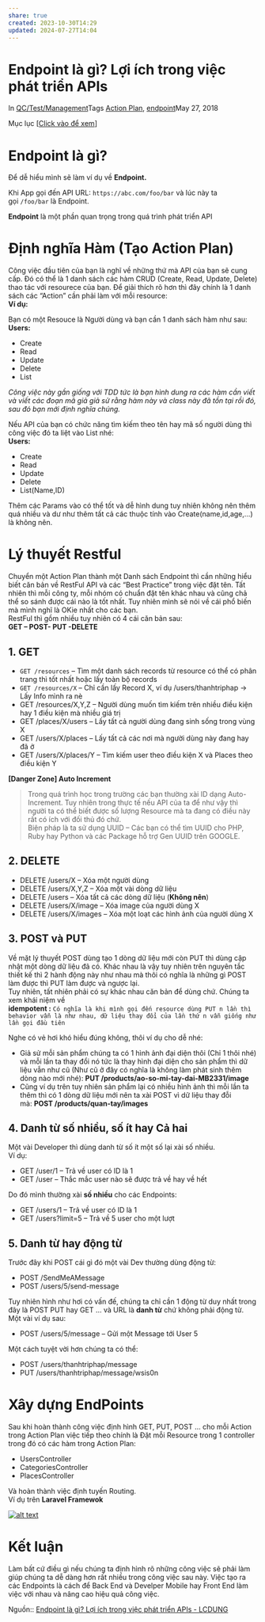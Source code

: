 ```yaml
---
share: true
created: 2023-10-30T14:29
updated: 2024-07-27T14:04
---
```

# Endpoint là gì? Lợi ích trong việc phát triển APIs

In [QC/Test/Management](https://lcdung.top/category/qctest/)Tags [Action Plan](https://lcdung.top/tag/action-plan/), [endpoint](https://lcdung.top/tag/endpoint/)May 27, 2018

Mục lục [[Click vào để xem](https://lcdung.top/endpoint-la-gi-loi-ich-trong-viec-phat-trien-apis/#)]

# Endpoint là gì?

Để dễ hiểu mình sẽ làm ví dụ về **Endpoint.**

Khi App gọi đến API URL: `https://abc.com/foo/bar` và lúc này ta gọi `/foo/bar` là Endpoint.

**Endpoint** là một phần quan trọng trong quá trình phát triển API

# Định nghĩa Hàm (Tạo Action Plan)

Công việc đầu tiên của bạn là nghĩ về những thứ mà API của bạn sẽ cung cấp. Đó có thể là 1 danh sách các hàm CRUD (Create, Read, Update, Delete) thao tác với resourece của bạn. Để giải thích rõ hơn thì đây chính là 1 danh sách các “Action” cần phải làm với mỗi resource:  
**Ví dụ:**

Bạn có một Resouce là Người dùng và bạn cần 1 danh sách hàm như sau:  
**Users:**

- Create
- Read
- Update
- Delete
- List

_Công việc này gần giống với TDD tức là bạn hình dung ra các hàm cần viết và viết các đoạn mã giả giả sử rằng hàm này và class này đã tồn tại rồi đó, sau đó bạn mới định nghĩa chúng._

Nếu API của bạn có chức năng tìm kiếm theo tên hay mã số người dùng thì công việc đó ta liệt vào List nhé:  
**Users:**

- Create
- Read
- Update
- Delete
- List(Name,ID)

Thêm các Params vào có thể tốt và dễ hình dung tuy nhiên không nên thêm quá nhiều và dư như thêm tất cả các thuộc tính vào Create(name,id,age,…) là không nên.

# Lý thuyết Restful

Chuyển một Action Plan thành một Danh sách Endpoint thì cần những hiểu biết căn bản về RestFul API và các “Best Practice” trong việc đặt tên. Tất nhiên thì mỗi công ty, mỗi nhóm có chuẩn đặt tên khác nhau và cũng chả thể so sánh được cái nào là tốt nhất. Tuy nhiên mình sẽ nói về cái phổ biến mà mình nghĩ là OKie nhất cho các bạn.  
RestFul thì gồm nhiều tuy nhiên có 4 cái căn bản sau:  
**GET – POST- PUT -DELETE**

## 1. GET

- `GET /resources` – Tìm một danh sách records từ resource có thể có phân trang thì tốt nhất hoặc lấy toàn bộ records
- `GET /resources/X` – Chỉ cần lấy Record X, ví dụ /users/thanhtriphap -> Lấy Info mình ra nè
- GET /resources/X,Y,Z – Người dùng muốn tìm kiếm trên nhiều điều kiện hay 1 điều kiện mà nhiều giá trị
- GET /places/X/users – Lấy tất cả người dùng đang sinh sống trong vùng X
- GET /users/X/places – Lấy tất cả các nơi mà người dùng này đang hay đã ở
- GET /users/X/places/Y – Tìm kiếm user theo điều kiện X và Places theo điều kiện Y

**[Danger Zone] Auto Increment**

> Trong quá trình học trong trường các bạn thường xài ID dạng Auto-Increment. Tuy nhiên trong thực tế nếu API của ta để như vậy thì người ta có thể biết được số lượng Resource mà ta đang có điều này rất có ích với đối thủ đó chứ.  
> Biện pháp là ta sử dụng UUID – Các bạn có thể tìm UUID cho PHP, Ruby hay Python và các Package hỗ trợ Gen UUID trên GOOGLE.

## 2. DELETE

- DELETE /users/X – Xóa một người dùng
- DELETE /users/X,Y,Z – Xóa một vài dòng dữ liệu
- DELETE /users – Xóa tất cả các dòng dữ liệu (**Không nên**)
- DELETE /users/X/image – Xóa image của người dùng X
- DELETE /users/X/images – Xóa một loạt các hình ảnh của người dùng X

## 3. POST và PUT

Về mặt lý thuyết POST dùng tạo 1 dòng dữ liệu mới còn PUT thì dùng cập nhật một dòng dữ liệu đã có. Khác nhau là vậy tuy nhiên trên nguyên tắc thiết kế thì 2 hành động này như nhau mà thôi có nghĩa là những gì POST làm được thì PUT làm được và ngược lại.  
Tuy nhiên, tất nhiên phải có sự khác nhau căn bản để dùng chứ. Chúng ta xem khái niệm về  
**idempotent :** `Có nghĩa là khi mình gọi đến resource dùng PUT n lần thì behavior vẫn là như nhau, dữ liệu thay đổi của lần thứ n vẫn giống như lần gọi đầu tiên`

Nghe có vẻ hơi khó hiểu đúng không, thôi ví dụ cho dễ nhé:

- Giả sử mỗi sản phẩm chúng ta có 1 hình ảnh đại diện thôi (Chỉ 1 thôi nhé) và mỗi lần ta thay đổi nó tức là thay hình đại diện cho sản phẩm thì dữ liệu vẫn như cũ (Như cũ ở đây có nghĩa là không làm phát sinh thêm dòng nào mới nhé): **PUT /products/ao-so-mi-tay-dai-MB2331/image**
- Cũng ví dụ trên tuy nhiên sản phẩm lại có nhiều hình ảnh thì mỗi lần ta thêm thì có 1 dòng dữ liệu mới nên ta xài POST vì dữ liệu thay đỗi mà: **POST /products/quan-tay/images**

## 4. Danh từ số nhiều, số ít hay Cả hai

Một vài Developer thì dùng danh từ số ít một số lại xài số nhiều.  
Ví dụ:

- GET /user/1 – Trả về user có ID là 1
- GET /user – Thắc mắc user nào sẽ được trả về hay về hết

Do đó mình thường xài **số nhiều** cho các Endpoints:

- GET /users/1 – Trả về user có ID là 1
- GET /users?limit=5 – Trả về 5 user cho một lượt

## 5. Danh từ hay động từ

Trước đây khi POST cái gì đó một vài Dev thường dùng động từ:

- POST /SendMeAMessage
- POST /users/5/send-message

Tuy nhiên hình như hơi có vấn đế, chúng ta chỉ cần 1 động từ duy nhất trong đây là POST PUT hay GET … và URL là **danh từ** chứ không phải động từ. Một vài ví dụ sau:

- POST /users/5/message – Gửi một Message tới User 5

Một cách tuyệt vời hơn chúng ta có thể:

- POST /users/thanhtriphap/message
- PUT /users/thanhtriphap/message/wsis0n

# Xây dựng EndPoints

Sau khi hoàn thành công việc định hình GET, PUT, POST … cho mỗi Action trong Action Plan việc tiếp theo chính là Đặt mỗi Resource trong 1 controller trong đó có các hàm trong Action Plan:

- UsersController
- CategoriesController
- PlacesController

Và hoàn thành việc định tuyến Routing.  
Ví dụ trên **Laravel Framewok**

[![alt text](https://s3-ap-southeast-1.amazonaws.com/kipalog.com/I5JPY.png_y9c6c97y15)](https://s3-ap-southeast-1.amazonaws.com/kipalog.com/I5JPY.png_y9c6c97y15)

# Kết luận

Làm bất cứ điều gì nếu chúng ta định hình rõ những công việc sẽ phải làm giúp chúng ta dễ dàng hơn rất nhiều trong công việc sau này. Việc tạo ra các Endpoints là cách để Back End và Develper Mobile hay Front End làm việc với nhau và nâng cao hiệu quả công việc.

Nguồn:: [Endpoint là gì? Lợi ích trong việc phát triển APIs - LCDUNG](https://lcdung.top/endpoint-la-gi-loi-ich-trong-viec-phat-trien-apis/)